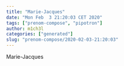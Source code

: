 ```yaml
---
title: "Marie-Jacques"
date: "Mon Feb  3 21:20:03 CET 2020"
tags: ["prenom-compose", "pipotron"]
author: m1ch3l
categories: ["generated"]
slug: "prenom-compose/2020-02-03-21:20:03"
---
```


Marie-Jacques
